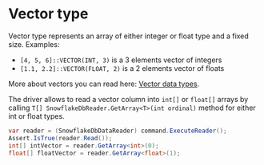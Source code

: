 # Vector type

Vector type represents an array of either integer or float type and a fixed size.
Examples:
- `[4, 5, 6]::VECTOR(INT, 3)` is a 3 elements vector of integers
- `[1.1, 2.2]::VECTOR(FLOAT, 2)` is a 2 elements vector of floats

More about vectors you can read here: [Vector data types](https://docs.snowflake.com/en/sql-reference/data-types-vector).

The driver allows to read a vector column into `int[]` or `float[]` arrays by calling `T[] SnowflakeDbReader.GetArray<T>(int ordinal)`
method for either int or float types.

```csharp
var reader = (SnowflakeDbDataReader) command.ExecuteReader();
Assert.IsTrue(reader.Read());
int[] intVector = reader.GetArray<int>(0);
float[] floatVector = reader.GetArray<float>(1);
```
